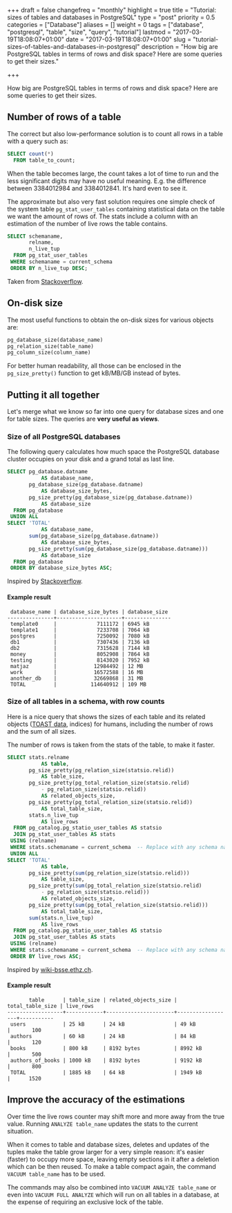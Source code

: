+++
draft = false
changefreq = "monthly"
highlight = true
title = "Tutorial: sizes of tables and databases in PostgreSQL"
type = "post"
priority = 0.5
categories = ["Database"]
aliases = []
weight = 0
tags = ["database", "postgresql", "table", "size", "query", "tutorial"]
lastmod = "2017-03-19T18:08:07+01:00"
date = "2017-03-19T18:08:07+01:00"
slug = "tutorial-sizes-of-tables-and-databases-in-postgresql"
description = "How big are PostgreSQL tables in terms of rows and disk space? Here are some queries to get their sizes."

+++

How big are PostgreSQL tables in terms of rows and disk space? Here are some
queries to get their sizes.


## Number of rows of a table

The correct but also low-performance solution is to count all rows in a table 
with a query such as:

```sql
SELECT count(*)
  FROM table_to_count;
```

When the table becomes large, the count takes a lot of time to run and the less
significant digits may have no useful meaning. E.g. the difference between
3384012984 and 3384012841. It's hard even to see it.

The approximate but also very fast solution requires one simple check of the
system table `pg_stat_user_tables` containing statistical data on the table we
want the amount of rows of. The stats include a column with an estimation of the
number of live rows the table contains.

```sql
SELECT schemaname,
       relname,
       n_live_tup 
  FROM pg_stat_user_tables 
 WHERE schemaname = current_schema
 ORDER BY n_live_tup DESC;
```

Taken from [Stackoverflow](http://stackoverflow.com/a/2611745).



## On-disk size 

The most useful functions to obtain the on-disk sizes for various objects are:

```sql
pg_database_size(database_name)
pg_relation_size(table_name)
pg_column_size(column_name)
```

For better human readability, all those can be enclosed in the
`pg_size_pretty()` function to get kB/MB/GB instead of bytes.


## Putting it all together

Let's merge what we know so far into one query for database sizes and one for
table sizes. The queries are **very useful as views**.


### Size of all PostgreSQL databases

The following query calculates how much space the PostgreSQL database cluster
occupies on your disk and a grand total as last line.

```sql
SELECT pg_database.datname
           AS database_name,
       pg_database_size(pg_database.datname)
           AS database_size_bytes,
       pg_size_pretty(pg_database_size(pg_database.datname))
           AS database_size
  FROM pg_database
 UNION ALL
SELECT 'TOTAL'
           AS database_name,
       sum(pg_database_size(pg_database.datname))
           AS database_size_bytes,
       pg_size_pretty(sum(pg_database_size(pg_database.datname)))
           AS database_size
  FROM pg_database
 ORDER BY database_size_bytes ASC;
```

Inspired by [Stackoverflow](http://stackoverflow.com/a/18907188).


#### Example result

```
 database_name | database_size_bytes | database_size
---------------+---------------------+---------------
 template0     |             7111172 | 6945 kB
 template1     |             7233708 | 7064 kB
 postgres      |             7250092 | 7080 kB
 db1           |             7307436 | 7136 kB
 db2           |             7315628 | 7144 kB
 money         |             8052908 | 7864 kB
 testing       |             8143020 | 7952 kB
 matjaz        |            12984492 | 12 MB
 work          |            16572588 | 16 MB
 another_db    |            32669868 | 31 MB
 TOTAL         |           114640912 | 109 MB
```


### Size of all tables in a schema, with row counts

Here is a nice query that shows the sizes of each table and its related objects
([TOAST data](https://www.postgresql.org/docs/current/static/storage-toast.html),
indices) for humans, including the number of rows and the sum of all sizes.

The number of rows is taken from the stats of the table, to make it faster.

```sql
SELECT stats.relname
           AS table,
       pg_size_pretty(pg_relation_size(statsio.relid))
           AS table_size,
       pg_size_pretty(pg_total_relation_size(statsio.relid) 
           - pg_relation_size(statsio.relid))
           AS related_objects_size,
       pg_size_pretty(pg_total_relation_size(statsio.relid))
           AS total_table_size,
       stats.n_live_tup
           AS live_rows
  FROM pg_catalog.pg_statio_user_tables AS statsio
  JOIN pg_stat_user_tables AS stats
 USING (relname)
 WHERE stats.schemaname = current_schema  -- Replace with any schema name
 UNION ALL
SELECT 'TOTAL'
           AS table,
       pg_size_pretty(sum(pg_relation_size(statsio.relid)))
           AS table_size,
       pg_size_pretty(sum(pg_total_relation_size(statsio.relid) 
           - pg_relation_size(statsio.relid)))
           AS related_objects_size,
       pg_size_pretty(sum(pg_total_relation_size(statsio.relid)))
           AS total_table_size,
       sum(stats.n_live_tup)
           AS live_rows
  FROM pg_catalog.pg_statio_user_tables AS statsio
  JOIN pg_stat_user_tables AS stats
 USING (relname)
 WHERE stats.schemaname = current_schema  -- Replace with any schema name
 ORDER BY live_rows ASC;
```

Inspired by [wiki-bsse.ethz.ch](https://wiki-bsse.ethz.ch/display/ITDOC/Check+size+of+tables+and+objects+in+PostgreSQL+database).


#### Example result

```
       table      | table_size | related_objects_size | total_table_size | live_rows
------------------+------------+----------------------+------------------+-----------
 users            | 25 kB      | 24 kB                | 49 kB            |       100
 authors          | 60 kB      | 24 kB                | 84 kB            |       120
 books            | 800 kB     | 8192 bytes           | 8992 kB          |       500
 authors_of_books | 1000 kB    | 8192 bytes           | 9192 kB          |       800
 TOTAL            | 1885 kB    | 64 kB                | 1949 kB          |      1520
```


## Improve the accuracy of the estimations

Over time the live rows counter may shift more and more away from the true
value. Running `ANALYZE table_name` updates the stats to the current situation.

When it comes to table and database sizes, deletes and updates of the tuples
make the table grow larger for a very simple reason: it's easier (faster) to
occupy more space, leaving empty sections in it after a deletion which can be
then reused. To make a table compact again, the command `VACUUM table_name` has
to be used.

The commands may also be combined into `VACUUM ANALYZE table_name` or even into
`VACUUM FULL ANALYZE` which will run on all tables in a database, at the expense
of requiring an exclusive lock of the table.
